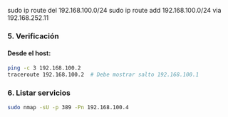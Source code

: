 sudo ip route del 192.168.100.0/24
sudo ip route add 192.168.100.0/24 via 192.168.252.11

### 5. Verificación

#### Desde el host:

```bash
ping -c 3 192.168.100.2
traceroute 192.168.100.2  # Debe mostrar salto 192.168.100.1
```

### 6. Listar servicios
```bash
sudo nmap -sU -p 389 -Pn 192.168.100.4
```
